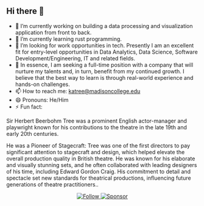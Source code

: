 ## Hi there 👋

- 🔭 I’m currently working on building a data processing and visualization application from front to back. 
- 🌱 I’m currently learning rust programming.
- 🤔 I’m looking for work opportunities in tech. Presently I am an excellent fit for entry-level opportunities in Data Analytics, Data Science, Software Development/Engineering, IT and related fields.
- 👯 In essence, I am seeking a full-time position with a company that will nurture my talents and, in turn, benefit from my continued growth. I believe that the best way to learn is through real-world experience and hands-on challenges.
- 📫 How to reach me: katree@madisoncollege.edu 
- 😄 Pronouns: He/Him
- ⚡ Fun fact:

Sir Herbert Beerbohm Tree was a prominent English actor-manager and playwright known for his contributions to the theatre in the late 19th and early 20th centuries.

He was a Pioneer of Stagecraft: Tree was one of the first directors to pay significant attention to stagecraft and design, which helped elevate the overall production quality in British theatre. He was known for his elaborate and visually stunning sets, and he often collaborated with leading designers of his time, including Edward Gordon Craig. His commitment to detail and spectacle set new standards for theatrical productions, influencing future generations of theatre practitioners..
<!--
**kellertree/kellertree** is a ✨ _special_ ✨ repository because its `README.md` (this file) appears on your GitHub profile.

Here are some ideas to get you started:

- 🔭 I’m currently working on ...
- 🌱 I’m currently learning ...
- 👯 I’m looking to collaborate on ...
- 🤔 I’m looking for help with ...
- 💬 Ask me about ...
- 📫 How to reach me: ...
- 😄 Pronouns: ...
- ⚡ Fun fact: ...
-->
<p align="center">
  <a href="https://github.com/kellertree?tab=followers">
    <img src="https://img.shields.io/github/followers/kellertree?label=Follow&style=social" alt="Follow">
  </a>
  <a href="https://github.com/sponsors/kellertree">
    <img src="https://img.shields.io/badge/Sponsor-%E2%9D%A4-lightgrey?style=flat&logo=github-sponsors" alt="Sponsor">
  </a>
</p>
